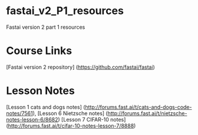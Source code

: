 # fastai_v2_P1_resources
Fastai version 2 part 1 resources

# Course Links
[Fastai version 2 repository] (https://github.com/fastai/fastai)

# Lesson Notes
[Lesson 1 cats and dogs notes] (http://forums.fast.ai/t/cats-and-dogs-code-notes/7561),
[Lesson 6 Nietzsche notes] (http://forums.fast.ai/t/nietzsche-notes-lesson-6/8682)
[Lesson 7 CIFAR-10 notes] (http://forums.fast.ai/t/cifar-10-notes-lesson-7/8888)


